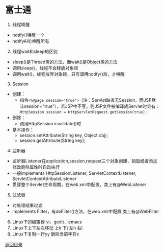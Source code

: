 # 富士通
1. 线程唤醒
* notify()唤醒一个
* notifyAll()唤醒所有
2. 线程wait和sleep的区别
* sleep()是Thread类的方法，而wait()是Object类的方法
* 调用sleep()，线程不会释放对象锁
* 调用wait()，线程放弃对象锁，只有调用notify()后，才唤醒
3. Session
* 创建：
    * 指令`<%@page session="true">`（注：Servlet缺省无Session，而JSP默认session="true"），若JSP中不写，则JSP文件被编译成Servlet时会有：
    `HttpSession session = HttpServletRequest.getSession(true);`
* 删除：
    * 调用HttpSession.invalidate()时
* 基本操作：
    * session.setAttribute(String key, Object obj);
    * session.getAttribute(String key);
4. 监听器
* 监听器Listener在application,session,request三个对象创建、销毁或者添加修改删除属性时自动执行
* 一般implements HttpSessionListener, ServletContextListener, ServletContextAttributeListener
* 贯穿整个Servlet生命周期，在web.xml中配置，类上有@WebListener
5. 过滤器
* 对处理结果过滤
* implements Filter，有doFilter()方法，在web.xml中配置,类上有@WebFilter
6. Linux下的编辑器
   vi，gedit，emacs
7. Linux下上下左右移动
   上k 下j 左h 右l
8. Linux下复制一行yy  删除当前字符x

[返回目录](../../CONTENTS.md)